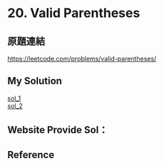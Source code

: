 # 20. Valid Parentheses

## 原題連結

<https://leetcode.com/problems/valid-parentheses/>

## My Solution
[sol_1](my_sol_1/sol.go)  
[sol_2](my_sol_2/sol.go)  

## Website Provide Sol：

## Reference

